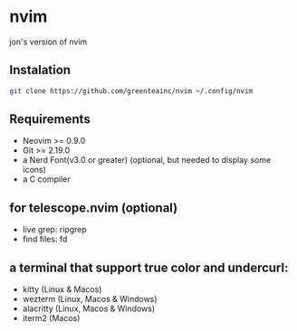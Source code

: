 # nvim
jon's version of nvim
## Instalation
```bash
git clone https://github.com/greenteainc/nvim ~/.config/nvim
```
## Requirements
- Neovim >= 0.9.0
- Git >= 2.19.0 
- a Nerd Font(v3.0 or greater) (optional, but needed to display some icons)
- a C compiler
## for telescope.nvim (optional)
- live grep: ripgrep
- find files: fd
## a terminal that support true color and undercurl:
- kitty (Linux & Macos)
- wezterm (Linux, Macos & Windows)
- alacritty (Linux, Macos & Windows)
- iterm2 (Macos)
